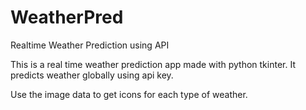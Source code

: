 # WeatherPred
Realtime Weather Prediction using API

This is a real time weather prediction app made with python tkinter. It predicts weather globally using api key.

Use the image data to get icons for each type of weather.

